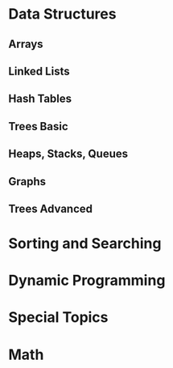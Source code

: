 <h1>Data Structures</h1>



<h2>Arrays</h2>




<h2>Linked Lists</h2>




<h2>Hash Tables</h2>




<h2>Trees Basic</h2>



<h2>Heaps, Stacks, Queues</h2>



<h2>Graphs</h2>



<h2>Trees Advanced</h2>




<h1>Sorting and Searching</h1>






<h1>Dynamic Programming</h1>









<h1>Special Topics</h1>







<h1>Math</h1>
